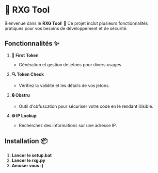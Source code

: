 # 🚀 RXG Tool

Bienvenue dans le **RXG Tool**! 🎉 Ce projet inclut plusieurs fonctionnalités pratiques pour vos besoins de développement et de sécurité.

## Fonctionnalités ✨

1. **🔑 First Token**
   - Génération et gestion de jetons pour divers usages.

2. **🔍 Token Check**
   - Vérifiez la validité et les détails de vos jetons.

3. **🔒 Obstru**
   - Outil d'obfuscation pour sécuriser votre code en le rendant illisible.

4. **🌐 IP Lookup**
   - Recherchez des informations sur une adresse IP.

## Installation 📦

1. **Lancer le setup.bat**
2. **Lancer le rxg.py**
3. **Amuser vous :)**
